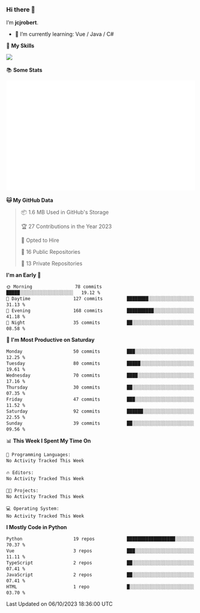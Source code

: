### Hi there 👋

I’m **jcjrobert**.

- 🌱 I’m currently learning: Vue / Java / C#

🌟 **My Skills**

![](https://img.shields.io/badge/-Python-3e74a2?style=flat-square&logo=Python&logoColor=fff)

📚 **Some Stats**

![](https://github.com/jcjrobert/github-stats/blob/master/generated/overview.svg)

<!--START_SECTION:waka-->
**🐱 My GitHub Data** 

> 📦 1.6 MB Used in GitHub's Storage 
 > 
> 🏆 27 Contributions in the Year 2023
 > 
> 💼 Opted to Hire
 > 
> 📜 16 Public Repositories 
 > 
> 🔑 13 Private Repositories 
 > 
**I'm an Early 🐤** 

```text
🌞 Morning                78 commits          █████░░░░░░░░░░░░░░░░░░░░   19.12 % 
🌆 Daytime                127 commits         ████████░░░░░░░░░░░░░░░░░   31.13 % 
🌃 Evening                168 commits         ██████████░░░░░░░░░░░░░░░   41.18 % 
🌙 Night                  35 commits          ██░░░░░░░░░░░░░░░░░░░░░░░   08.58 % 
```
📅 **I'm Most Productive on Saturday** 

```text
Monday                   50 commits          ███░░░░░░░░░░░░░░░░░░░░░░   12.25 % 
Tuesday                  80 commits          █████░░░░░░░░░░░░░░░░░░░░   19.61 % 
Wednesday                70 commits          ████░░░░░░░░░░░░░░░░░░░░░   17.16 % 
Thursday                 30 commits          ██░░░░░░░░░░░░░░░░░░░░░░░   07.35 % 
Friday                   47 commits          ███░░░░░░░░░░░░░░░░░░░░░░   11.52 % 
Saturday                 92 commits          ██████░░░░░░░░░░░░░░░░░░░   22.55 % 
Sunday                   39 commits          ██░░░░░░░░░░░░░░░░░░░░░░░   09.56 % 
```


📊 **This Week I Spent My Time On** 

```text
💬 Programming Languages: 
No Activity Tracked This Week

🔥 Editors: 
No Activity Tracked This Week

🐱‍💻 Projects: 
No Activity Tracked This Week

💻 Operating System: 
No Activity Tracked This Week
```

**I Mostly Code in Python** 

```text
Python                   19 repos            ██████████████████░░░░░░░   70.37 % 
Vue                      3 repos             ███░░░░░░░░░░░░░░░░░░░░░░   11.11 % 
TypeScript               2 repos             ██░░░░░░░░░░░░░░░░░░░░░░░   07.41 % 
JavaScript               2 repos             ██░░░░░░░░░░░░░░░░░░░░░░░   07.41 % 
HTML                     1 repo              █░░░░░░░░░░░░░░░░░░░░░░░░   03.70 % 
```




 Last Updated on 06/10/2023 18:36:00 UTC
<!--END_SECTION:waka-->
